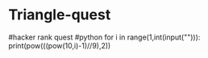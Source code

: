 # Triangle-quest
#hacker rank quest
#python
for i in range(1,int(input(""))):
  print(pow(((pow(10,i)-1)//9),2))
  

